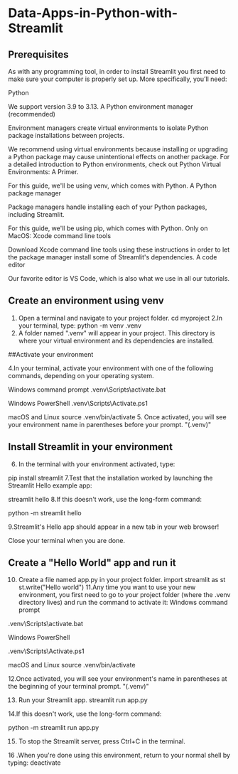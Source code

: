 # Data-Apps-in-Python-with-Streamlit
## Prerequisites

As with any programming tool, in order to install Streamlit you first need to make sure your computer is properly set up. More specifically, you’ll need:

Python

We support version 3.9 to 3.13.
A Python environment manager (recommended)

Environment managers create virtual environments to isolate Python package installations between projects.

We recommend using virtual environments because installing or upgrading a Python package may cause unintentional effects on another package. For a detailed introduction to Python environments, check out Python Virtual Environments: A Primer.

For this guide, we'll be using venv, which comes with Python.
A Python package manager

Package managers handle installing each of your Python packages, including Streamlit.

For this guide, we'll be using pip, which comes with Python.
Only on MacOS: Xcode command line tools

Download Xcode command line tools using these instructions in order to let the package manager install some of Streamlit's dependencies.
A code editor

Our favorite editor is VS Code, which is also what we use in all our tutorials.

## Create an environment using venv

1. Open a terminal and navigate to your project folder.
  cd myproject
2.In your terminal, type:
  python -m venv .venv
3. A folder named ".venv" will appear in your project. This directory is where your virtual environment and its dependencies are installed.

##Activate your environment

4.In your terminal, activate your environment with one of the following commands, depending on your operating system.

 Windows command prompt
.venv\Scripts\activate.bat

 Windows PowerShell
.venv\Scripts\Activate.ps1

macOS and Linux
source .venv/bin/activate
5. Once activated, you will see your environment name in parentheses before your prompt. "(.venv)"

## Install Streamlit in your environment

6. In the terminal with your environment activated, type:

pip install streamlit
7.Test that the installation worked by launching the Streamlit Hello example app:

streamlit hello
8.If this doesn't work, use the long-form command:

python -m streamlit hello

9.Streamlit's Hello app should appear in a new tab in your web browser!

Close your terminal when you are done.

## Create a "Hello World" app and run it

10. Create a file named app.py in your project folder.
    import streamlit as st
    st.write("Hello world")
11.Any time you want to use your new environment, you first need to go to your project folder (where the .venv directory lives) and run the command to activate it:
 Windows command prompt

.venv\Scripts\activate.bat

Windows PowerShell

.venv\Scripts\Activate.ps1

 macOS and Linux
source .venv/bin/activate

12.Once activated, you will see your environment's name in parentheses at the beginning of your terminal prompt. "(.venv)"

13. Run your Streamlit app.
   streamlit run app.py

14.If this doesn't work, use the long-form command:

python -m streamlit run app.py

15. To stop the Streamlit server, press Ctrl+C in the terminal.

16 .When you're done using this environment, return to your normal shell by typing:
deactivate



